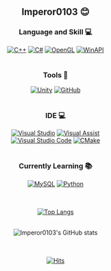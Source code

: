 <div align="center">

## Imperor0103 😊  
### Language and Skill 💻  
[![C++](https://custom-icon-badges.demolab.com/badge/C%2B%2B-%2300599C.svg?logo=cpp2&logoColor=white)](#) [![C#](https://custom-icon-badges.demolab.com/badge/C%23-%23239120.svg?logo=cshrp&logoColor=white)](#) [![OpenGL](https://custom-icon-badges.demolab.com/badge/OpenGL-%235586A4.svg?logo=opengl&logoColor=white)](#) [![WinAPI](https://custom-icon-badges.demolab.com/badge/WinAPI-%234F8A8B.svg?logo=windows&logoColor=white)](#)  
<br/>

### Tools 🔨  
[![Unity](https://custom-icon-badges.demolab.com/badge/Unity-000000.svg?logo=unity&logoColor=white)](#) [![GitHub](https://custom-icon-badges.demolab.com/badge/GitHub-181717.svg?logo=github&logoColor=white)](#)  
<br/>

### IDE 💻 
[![Visual Studio](https://custom-icon-badges.demolab.com/badge/Visual%20Studio-%235C2D91.svg?logo=visualstudio&logoColor=white)](#) [![Visual Assist](https://custom-icon-badges.demolab.com/badge/Visual%20Assist-%23FF6347.svg?logo=visualassist&logoColor=white)](#)
<br/>[![Visual Studio Code](https://custom-icon-badges.demolab.com/badge/Visual%20Studio%20Code-%23007ACC.svg?logo=visualstudiocode&logoColor=white)](#) [![CMake](https://custom-icon-badges.demolab.com/badge/CMake-%23064F8C.svg?logo=cmake&logoColor=white)](#)
<br/><br/>

### Currently Learning 📚  
[![MySQL](https://custom-icon-badges.demolab.com/badge/MySQL-%234479A1.svg?logo=mysql&logoColor=white)](#) [![Python](https://custom-icon-badges.demolab.com/badge/Python-%233776AB.svg?logo=python&logoColor=white)](#)  
<br/><br/>

[![Top Langs](https://github-readme-stats.vercel.app/api/top-langs/?username=Imperor0103&layout=compact)](https://github.com/anuraghazra/github-readme-stats)
<br/><br/>

![Imperor0103's GitHub stats](https://github-readme-stats.vercel.app/api?username=Imperor0103&theme=chartreuse-dark&count_private=true&show_icons=true)  
<br/><br/>

[![Hits](https://hits.seeyoufarm.com/api/count/incr/badge.svg?url=https%3A%2F%2Fgithub.com%2FImperor0103%2Fhit-counter&count_bg=%2379C83D&title_bg=%23555555&icon=&icon_color=%23E7E7E7&title=hits&edge_flat=false)](https://hits.seeyoufarm.com)

</div>
